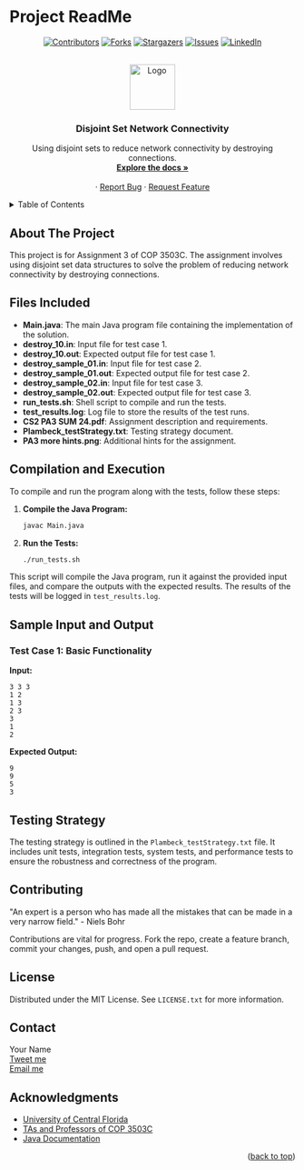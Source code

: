 # Project ReadMe

<a name="readme-top"></a>

<div align="center">
  
  [![Contributors][contributors-shield]][contributors-url]
  [![Forks][forks-shield]][forks-url]
  [![Stargazers][stars-shield]][stars-url]
  [![Issues][issues-shield]][issues-url]
  [![LinkedIn][linkedin-shield]][linkedin-url]
</div>

<br />
<div align="center">
  <a href="https://github.com/your-repo-link">
    <img src="/Users/beck/GitHub/myRepos/Disjoint-Set/Disjoint-Set.png" alt="Logo" width="80" height="80">
  </a>

  <h3 align="center">Disjoint Set Network Connectivity</h3>

  <p align="center">
    Using disjoint sets to reduce network connectivity by destroying connections.
    <br />
    <a href="https://github.com/your-repo-link"><strong>Explore the docs »</strong></a>
    <br />
    <br />
    ·
    <a href="https://github.com/your-repo-link/issues/new?labels=bug&template=bug-report---.md">Report Bug</a>
    ·
    <a href="https://github.com/your-repo-link/issues/new?labels=enhancement&template=feature-request---.md">Request Feature</a>
  </p>
</div>

<details>
  <summary>Table of Contents</summary>
  <ol>
    <li><a href="#about-the-project">About The Project</a></li>
    <li><a href="#files-included">Files Included</a></li>
    <li><a href="#compilation-and-execution">Compilation and Execution</a></li>
    <li><a href="#sample-input-and-output">Sample Input and Output</a></li>
    <li><a href="#testing-strategy">Testing Strategy</a></li>
    <li><a href="#contributing">Contributing</a></li>
    <li><a href="#license">License</a></li>
    <li><a href="#contact">Contact</a></li>
    <li><a href="#acknowledgments">Acknowledgments</a></li>
  </ol>
</details>

## About The Project

This project is for Assignment 3 of COP 3503C. The assignment involves using disjoint set data structures to solve the problem of reducing network connectivity by destroying connections.

## Files Included

- **Main.java**: The main Java program file containing the implementation of the solution.
- **destroy_10.in**: Input file for test case 1.
- **destroy_10.out**: Expected output file for test case 1.
- **destroy_sample_01.in**: Input file for test case 2.
- **destroy_sample_01.out**: Expected output file for test case 2.
- **destroy_sample_02.in**: Input file for test case 3.
- **destroy_sample_02.out**: Expected output file for test case 3.
- **run_tests.sh**: Shell script to compile and run the tests.
- **test_results.log**: Log file to store the results of the test runs.
- **CS2 PA3 SUM 24.pdf**: Assignment description and requirements.
- **Plambeck_testStrategy.txt**: Testing strategy document.
- **PA3 more hints.png**: Additional hints for the assignment.

## Compilation and Execution

To compile and run the program along with the tests, follow these steps:

1. **Compile the Java Program:**
    ```bash
    javac Main.java
    ```

2. **Run the Tests:**
    ```bash
    ./run_tests.sh
    ```

This script will compile the Java program, run it against the provided input files, and compare the outputs with the expected results. The results of the tests will be logged in `test_results.log`.

## Sample Input and Output

### Test Case 1: Basic Functionality

**Input:**
```
3 3 3
1 2
1 3
2 3
3
1
2
```

**Expected Output:**
```
9
9
5
3
```

## Testing Strategy

The testing strategy is outlined in the `Plambeck_testStrategy.txt` file. It includes unit tests, integration tests, system tests, and performance tests to ensure the robustness and correctness of the program.

## Contributing

"An expert is a person who has made all the mistakes that can be made in a very narrow field." - Niels Bohr

Contributions are vital for progress. Fork the repo, create a feature branch, commit your changes, push, and open a pull request.

## License

Distributed under the MIT License. See `LICENSE.txt` for more information.

## Contact

Your Name  
[Tweet me](https://twitter.com/your-twitter-handle)  
[Email me](mailto:your-email@example.com)  

## Acknowledgments

* [University of Central Florida](https://www.ucf.edu/)
* [TAs and Professors of COP 3503C](https://www.ucf.edu/)
* [Java Documentation](https://docs.oracle.com/en/java/)

<p align="right">(<a href="#readme-top">back to top</a>)</p>

<!-- MARKDOWN LINKS & IMAGES -->
[contributors-shield]: https://img.shields.io/badge/Contributors-violet?style=for-the-badge
[contributors-url]: https://github.com/your-repo/graphs/contributors
[forks-shield]: https://img.shields.io/badge/Forks-green?style=for-the-badge
[forks-url]: https://github.com/your-repo/network/members
[stars-shield]: https://img.shields.io/badge/Stars-gold?style=for-the-badge
[stars-url]: https://github.com/your-repo/stargazers
[issues-shield]: https://img.shields.io/badge/Issues-red?style=for-the-badge
[issues-url]: https://github.com/your-repo/issues
[license-shield]: https://img.shields.io/github/license/your-repo.svg?style=for-the-badge
[license-url]: https://github.com/your-repo/blob/master/LICENSE.txt
[linkedin-shield]: https://img.shields.io/badge/-LinkedIn-black.svg?style=for-the-badge&logo=linkedin&colorB=555
[linkedin-url]: https://www.linkedin.com/in/your-linkedin-profile